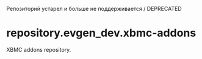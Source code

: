 Репозиторий устарел и больше не поддерживается / DEPRECATED

repository.evgen_dev.xbmc-addons
================================

XBMC addons repository.
